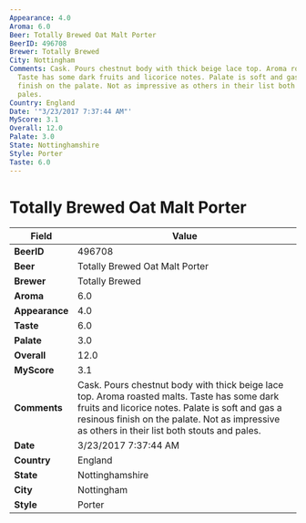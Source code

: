```yaml
---
Appearance: 4.0
Aroma: 6.0
Beer: Totally Brewed Oat Malt Porter
BeerID: 496708
Brewer: Totally Brewed
City: Nottingham
Comments: Cask. Pours chestnut body with thick beige lace top. Aroma roasted malts.
  Taste has some dark fruits and licorice notes. Palate is soft and gas a resinous
  finish on the palate. Not as impressive as others in their list both stouts and
  pales.
Country: England
Date: '"3/23/2017 7:37:44 AM"'
MyScore: 3.1
Overall: 12.0
Palate: 3.0
State: Nottinghamshire
Style: Porter
Taste: 6.0
---
```


# Totally Brewed Oat Malt Porter

| Field         | Value |
|---------------|-------|
| **BeerID** | 496708 |
| **Beer** | Totally Brewed Oat Malt Porter |
| **Brewer** | Totally Brewed |
| **Aroma** | 6.0 |
| **Appearance** | 4.0 |
| **Taste** | 6.0 |
| **Palate** | 3.0 |
| **Overall** | 12.0 |
| **MyScore** | 3.1 |
| **Comments** | Cask. Pours chestnut body with thick beige lace top. Aroma roasted malts. Taste has some dark fruits and licorice notes. Palate is soft and gas a resinous finish on the palate. Not as impressive as others in their list both stouts and pales. |
| **Date** | 3/23/2017 7:37:44 AM |
| **Country** | England |
| **State** | Nottinghamshire |
| **City** | Nottingham |
| **Style** | Porter |

